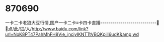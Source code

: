 # 870690
一卡二卡老狼大豆行情,国产一卡二卡≡卡四卡直播----------------------------🛴🛴点/此/进/入/http://www.baidu.com/link?url=NoK8PT47PahMhFH8Vie_jnciyIKNTTtVBQKpill6udK&amp;wd
